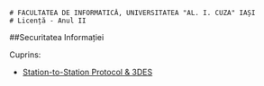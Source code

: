 ```
# FACULTATEA DE INFORMATICĂ, UNIVERSITATEA "AL. I. CUZA" IAȘI
# Licență - Anul II
```

##Securitatea Informației

Cuprins:

- [Station-to-Station Protocol & 3DES](Station-to-Station%20Protocol%20&%203DES)
